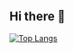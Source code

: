 ## Hi there 👋

[![Top Langs](https://github-readme-stats.vercel.app/api/top-langs/?username=jessebui)](https://github.com/anuraghazra/github-readme-stats)


<!--
**JesseBui/JesseBui** is a ✨ _special_ ✨ repository because its `README.md` (this file) appears on your GitHub profile.

Here are some ideas to get you started:

- 🔭 I’m currently working on ...
- 🌱 I’m currently learning ...
- 👯 I’m looking to collaborate on ...
- 🤔 I’m looking for help with ...
- 💬 Ask me about ...
- 📫 How to reach me: ...
- 😄 Pronouns: ...
- ⚡ Fun fact: ...
-->
